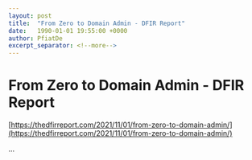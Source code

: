```yaml
---
layout: post
title:  "From Zero to Domain Admin - DFIR Report"
date:   1990-01-01 19:55:00 +0000
author: PfiatDe
excerpt_separator: <!--more-->
---
```


# From Zero to Domain Admin - DFIR Report
[https://thedfirreport.com/2021/11/01/from-zero-to-domain-admin/](https://thedfirreport.com/2021/11/01/from-zero-to-domain-admin/)

...
<!--more-->
